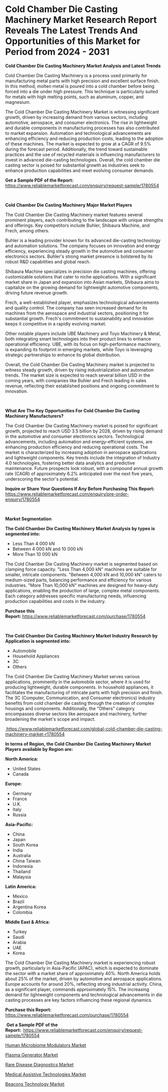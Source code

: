 <p><h1>Cold Chamber Die Casting Machinery Market Research Report Reveals The Latest Trends And Opportunities of this Market for Period from 2024 - 2031</h1></p><p><strong>Cold Chamber Die Casting Machinery Market Analysis and Latest Trends</strong></p>
<p><p>Cold Chamber Die Casting Machinery is a process used primarily for manufacturing metal parts with high precision and excellent surface finish. In this method, molten metal is poured into a cold chamber before being forced into a die under high pressure. This technique is particularly suited for metals with high melting points, such as aluminum, copper, and magnesium.</p><p>The Cold Chamber Die Casting Machinery Market is witnessing significant growth, driven by increasing demand from various sectors, including automotive, aerospace, and consumer electronics. The rise in lightweight and durable components in manufacturing processes has also contributed to market expansion. Automation and technological advancements are enhancing efficiency and reducing production costs, leading to the adoption of these machines. The market is expected to grow at a CAGR of 9.5% during the forecast period. Additionally, the trend toward sustainable practices and the use of recycled materials is influencing manufacturers to invest in advanced die-casting technologies. Overall, the cold chamber die casting sector is poised for substantial growth as industries seek to enhance production capabilities and meet evolving consumer demands.</p></p>
<p><strong>Get a Sample PDF of the Report:&nbsp;</strong> <a href="https://www.reliablemarketforecast.com/enquiry/request-sample/1780554?utm_campaign=1874&utm_medium=2&utm_source=Github&utm_content=ia&utm_term=19122024&utm_id=cold-chamber-die-casting-machinery">https://www.reliablemarketforecast.com/enquiry/request-sample/1780554</a></p>
<p>&nbsp;</p>
<p><strong>Cold Chamber Die Casting Machinery Major Market Players</strong></p>
<p><p>The Cold Chamber Die Casting Machinery market features several prominent players, each contributing to the landscape with unique strengths and offerings. Key competitors include Buhler, Shibaura Machine, and Frech, among others.</p><p>Buhler is a leading provider known for its advanced die-casting technology and automation solutions. The company focuses on innovation and energy efficiency, experiencing steady growth in the automotive and consumer electronics sectors. Buhler's strong market presence is bolstered by its robust R&D capabilities and global reach.</p><p>Shibaura Machine specializes in precision die casting machines, offering customizable solutions that cater to niche applications. With a significant market share in Japan and expansion into Asian markets, Shibaura aims to capitalize on the growing demand for lightweight automotive components, driving future revenue growth.</p><p>Frech, a well-established player, emphasizes technological advancements and quality control. The company has seen increased demand for its machines from the aerospace and industrial sectors, positioning it for substantial growth. Frech's commitment to sustainability and innovation keeps it competitive in a rapidly evolving market.</p><p>Other notable players include UBE Machinery and Toyo Machinery & Metal, both integrating smart technologies into their product lines to enhance operational efficiency. UBE, with its focus on high-performance machinery, is expanding its footprint in emerging markets, while Toyo is leveraging strategic partnerships to enhance its global distribution.</p><p>Overall, the Cold Chamber Die Casting Machinery market is projected to witness steady growth, driven by rising industrialization and automation trends. The market size is expected to reach several billion USD in the coming years, with companies like Buhler and Frech leading in sales revenue, reflecting their established positions and ongoing commitment to innovation.</p></p>
<p>&nbsp;</p>
<p><strong>What Are The Key Opportunities For Cold Chamber Die Casting Machinery Manufacturers?</strong></p>
<p><p>The Cold Chamber Die Casting Machinery market is poised for significant growth, projected to reach USD 3.5 billion by 2028, driven by rising demand in the automotive and consumer electronics sectors. Technological advancements, including automation and energy-efficient systems, are enhancing production efficiency and reducing operational costs. The market is characterized by increasing adoption in aerospace applications and lightweight components. Key trends include the integration of Industry 4.0 technologies, fostering better data analytics and predictive maintenance. Future prospects look robust, with a compound annual growth rate (CAGR) of approximately 6.2% anticipated over the next five years, underscoring the sector's potential.</p></p>
<p><strong>Inquire or Share Your Questions If Any Before Purchasing This Report:</strong> <a href="https://www.reliablemarketforecast.com/enquiry/pre-order-enquiry/1780554?utm_campaign=1874&utm_medium=2&utm_source=Github&utm_content=ia&utm_term=19122024&utm_id=cold-chamber-die-casting-machinery">https://www.reliablemarketforecast.com/enquiry/pre-order-enquiry/1780554</a></p>
<p>&nbsp;</p>
<p><strong>Market Segmentation</strong></p>
<p><strong>The Cold Chamber Die Casting Machinery Market Analysis by types is segmented into:</strong></p>
<p><ul><li>Less Than 4 000 kN</li><li>Between 4 000 kN and 10 000 kN</li><li>More Than 10 000 kN</li></ul></p>
<p><p>The Cold Chamber Die Casting Machinery market is segmented based on clamping force capacity. "Less Than 4,000 kN" machines are suitable for smaller, intricate components. "Between 4,000 kN and 10,000 kN" caters to medium-sized parts, balancing performance and efficiency for various industries. "More Than 10,000 kN" machines are designed for heavy-duty applications, enabling the production of large, complex metal components. Each category addresses specific manufacturing needs, influencing production capabilities and costs in the industry.</p></p>
<p><strong>Purchase this Report:&nbsp;</strong><a href="https://www.reliablemarketforecast.com/purchase/1780554?utm_campaign=1874&utm_medium=2&utm_source=Github&utm_content=ia&utm_term=19122024&utm_id=cold-chamber-die-casting-machinery">https://www.reliablemarketforecast.com/purchase/1780554</a></p>
<p>&nbsp;</p>
<p><strong>The Cold Chamber Die Casting Machinery Market Industry Research by Application is segmented into:</strong></p>
<p><ul><li>Automobile</li><li>Household Appliances</li><li>3C</li><li>Others</li></ul></p>
<p><p>The Cold Chamber Die Casting Machinery Market serves various applications, prominently in the automobile sector, where it is used for producing lightweight, durable components. In household appliances, it facilitates the manufacturing of intricate parts with high precision and finish. The 3C (Computer, Communication, and Consumer electronics) industry benefits from cold chamber die casting through the creation of complex housings and components. Additionally, the "Others" category encompasses diverse sectors like aerospace and machinery, further broadening the market's scope and impact.</p></p>
<p><a href="https://www.reliablemarketforecast.com/global-cold-chamber-die-casting-machinery-market-r1780554?utm_campaign=1874&utm_medium=2&utm_source=Github&utm_content=ia&utm_term=19122024&utm_id=cold-chamber-die-casting-machinery">&nbsp;https://www.reliablemarketforecast.com/global-cold-chamber-die-casting-machinery-market-r1780554</a></p>
<p><strong>In terms of Region, the Cold Chamber Die Casting Machinery Market Players available by Region are:</strong></p>
<p>
    <p> <strong> North America: </strong>
        <ul>
            <li>United States</li>
            <li>Canada</li>
        </ul>
        </p> 
    <p> <strong> Europe: </strong>
        <ul>
            <li>Germany</li>
            <li>France</li>
            <li>U.K.</li>
            <li>Italy</li>
            <li>Russia</li>
        </ul>
        </p> 
    <p> <strong> Asia-Pacific: </strong>
        <ul>
            <li>China</li>
            <li>Japan</li>
            <li>South Korea</li>
            <li>India</li>
            <li>Australia</li>
            <li>China Taiwan</li>
            <li>Indonesia</li>
            <li>Thailand</li>
            <li>Malaysia</li>
        </ul>
        </p> 
    <p> <strong> Latin America: </strong>
        <ul>
            <li>Mexico</li>
            <li>Brazil</li>
            <li>Argentina Korea</li>
            <li>Colombia</li>
        </ul>
        </p> 
    <p> <strong> Middle East & Africa: </strong>
        <ul>
            <li>Turkey</li>
            <li>Saudi</li>
            <li>Arabia</li>
            <li>UAE</li>
            <li>Korea</li>
        </ul>
    </p>
    </p>
<p><p>The Cold Chamber Die Casting Machinery market is experiencing robust growth, particularly in Asia-Pacific (APAC), which is expected to dominate the sector with a market share of approximately 40%. North America holds about 25% of the market, driven by automotive and aerospace applications. Europe accounts for around 20%, reflecting strong industrial activity. China, as a significant player, commands approximately 15%. The increasing demand for lightweight components and technological advancements in die casting processes are key factors influencing these regional dynamics.</p></p>
<p><strong>Purchase this Report: </strong><a href="https://www.reliablemarketforecast.com/purchase/1780554?utm_campaign=1874&utm_medium=2&utm_source=Github&utm_content=ia&utm_term=19122024&utm_id=cold-chamber-die-casting-machinery">https://www.reliablemarketforecast.com/purchase/1780554</a></p>
<p>&nbsp;<strong>Get a Sample PDF of the Report:&nbsp;&nbsp;</strong><a href="https://www.reliablemarketforecast.com/enquiry/request-sample/1780554?utm_campaign=1874&utm_medium=2&utm_source=Github&utm_content=ia&utm_term=19122024&utm_id=cold-chamber-die-casting-machinery">https://www.reliablemarketforecast.com/enquiry/request-sample/1780554</a></p>
<p><strong></strong></p>
<p><p><a href="https://www.linkedin.com/pulse/human-microbiome-modulators-market-size-expansion-analysis-svnre?utm_campaign=1874&utm_medium=2&utm_source=Github&utm_content=ia&utm_term=19122024&utm_id=cold-chamber-die-casting-machinery">Human Microbiome Modulators Market</a></p><p><a href="https://github.com/ChiragRP21/Market-Research-Report-List-6/blob/main/plasma-generator-market.md?utm_campaign=1874&utm_medium=2&utm_source=Github&utm_content=ia&utm_term=19122024&utm_id=cold-chamber-die-casting-machinery">Plasma Generator Market</a></p><p><a href="https://www.linkedin.com/pulse/precise-information-rare-disease-diagnostics-market-size-khrqe?utm_campaign=1874&utm_medium=2&utm_source=Github&utm_content=ia&utm_term=19122024&utm_id=cold-chamber-die-casting-machinery">Rare Disease Diagnostics Market</a></p><p><a href="https://www.linkedin.com/pulse/medical-assistive-technologies-market-size-types-share-wh3je?utm_campaign=1874&utm_medium=2&utm_source=Github&utm_content=ia&utm_term=19122024&utm_id=cold-chamber-die-casting-machinery">Medical Assistive Technologies Market</a></p><p><a href="https://www.linkedin.com/pulse/growth-trajectory-beacons-technology-market-2024-2031-9a5ge?utm_campaign=1874&utm_medium=2&utm_source=Github&utm_content=ia&utm_term=19122024&utm_id=cold-chamber-die-casting-machinery">Beacons Technology Market</a></p></p>